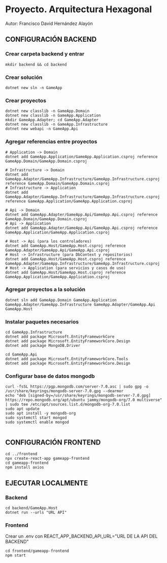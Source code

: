 # Proyecto. Arquitectura Hexagonal
Autor: Francisco David Hernández Alayón


## CONFIGURACIÓN BACKEND


### Crear carpeta backend y entrar
```
mkdir backend && cd backend
```

### Crear solución
```
dotnet new sln -n GameApp
```

### Crear proyectos
```
dotnet new classlib -n GameApp.Domain
dotnet new classlib -n GameApp.Application
mkdir GameApp.Adapter; cd GameApp.Adapter
dotnet new classlib -n GameApp.Infrastructure
dotnet new webapi -n GameApp.Api
```

### Agregar referencias entre proyectos
```
# Application -> Domain
dotnet add GameApp.Application/GameApp.Application.csproj reference GameApp.Domain/GameApp.Domain.csproj

# Infrastructure -> Domain
dotnet add GameApp.Adapter/GameApp.Infrastructure/GameApp.Infrastructure.csproj reference GameApp.Domain/GameApp.Domain.csproj
# Infrastructure -> Application
dotnet add GameApp.Adapter/GameApp.Infrastructure/GameApp.Infrastructure.csproj reference GameApp.Application/GameApp.Application.csproj

# Api -> Domain
dotnet add GameApp.Adapter/GameApp.Api/GameApp.Api.csproj reference GameApp.Domain/GameApp.Domain.csproj
# Api -> Application
dotnet add GameApp.Adapter/GameApp.Api/GameApp.Api.csproj reference GameApp.Application/GameApp.Application.csproj

# Host -> Api (para los controladores)
dotnet add GameApp.Host/GameApp.Host.csproj reference GameApp.Adapter/GameApp.Api/GameApp.Api.csproj
# Host -> Infrastructure (para DbContext y repositorios)
dotnet add GameApp.Host/GameApp.Host.csproj reference GameApp.Adapter/GameApp.Infrastructure/GameApp.Infrastructure.csproj
# Host -> Application (para servicios y casos de uso)
dotnet add GameApp.Host/GameApp.Host.csproj reference GameApp.Application/GameApp.Application.csproj
```

### Agregar proyectos a la solución
```
dotnet sln add GameApp.Domain GameApp.Application GameApp.Adapter/GameApp.Infrastructure GameApp.Adapter/GameApp.Api GameApp.Host
```

### Instalar paquetes necesarios
```
cd GameApp.Infrastructure
dotnet add package Microsoft.EntityFrameworkCore
dotnet add package Microsoft.EntityFrameworkCore.Design
dotnet add package MongoDB.Driver

cd GameApp.Api
dotnet add package Microsoft.EntityFrameworkCore.Tools
dotnet add package Microsoft.EntityFrameworkCore.Design
```

### Configurar base de datos mongodb
```
curl -fsSL https://pgp.mongodb.com/server-7.0.asc | sudo gpg -o /usr/share/keyrings/mongodb-server-7.0.gpg --dearmor
echo "deb [signed-by=/usr/share/keyrings/mongodb-server-7.0.gpg] https://repo.mongodb.org/apt/ubuntu jammy/mongodb-org/7.0 multiverse" | sudo tee /etc/apt/sources.list.d/mongodb-org-7.0.list
sudo apt update
sudo apt install -y mongodb-org
sudo systemctl start mongod
sudo systemctl enable mongod


```



## CONFIGURACIÓN FRONTEND
```
cd ../frontend
npx create-react-app gameapp-frontend
cd gameapp-frontend
npm install axios
```


## EJECUTAR LOCALMENTE

### Backend
```
cd backend/GameApp.Host
dotnet run --urls "URL API"
```

### Frontend
Crear un .env con REACT_APP_BACKEND_API_URL="URL DE LA API DEL BACKEND"
```
cd frontend/gameapp-frontend
npm start
```


